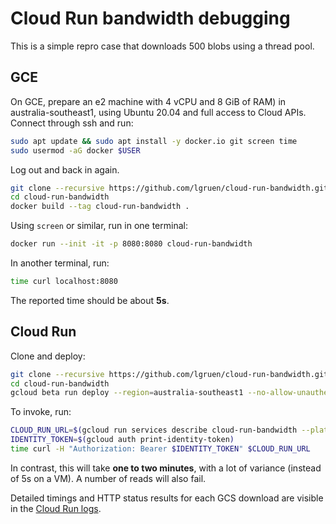 # Cloud Run bandwidth debugging

This is a simple repro case that downloads 500 blobs using a thread pool.

## GCE

On GCE, prepare an e2 machine with 4 vCPU and 8 GiB of RAM) in
australia-southeast1, using Ubuntu 20.04 and full access to Cloud APIs. Connect
through ssh and run:

```bash
sudo apt update && sudo apt install -y docker.io git screen time
sudo usermod -aG docker $USER
```

Log out and back in again.

```bash
git clone --recursive https://github.com/lgruen/cloud-run-bandwidth.git
cd cloud-run-bandwidth
docker build --tag cloud-run-bandwidth .
```

Using `screen` or similar, run in one terminal:

```bash
docker run --init -it -p 8080:8080 cloud-run-bandwidth
```

In another terminal, run:

```bash
time curl localhost:8080
```

The reported time should be about **5s**.

## Cloud Run

Clone and deploy:

```bash
git clone --recursive https://github.com/lgruen/cloud-run-bandwidth.git
cd cloud-run-bandwidth
gcloud beta run deploy --region=australia-southeast1 --no-allow-unauthenticated --concurrency=1 --max-instances=100 --cpu=4 --memory=8Gi cloud-run-bandwidth --source .
```

To invoke, run:

```bash
CLOUD_RUN_URL=$(gcloud run services describe cloud-run-bandwidth --platform managed --region australia-southeast1 --format 'value(status.url)')
IDENTITY_TOKEN=$(gcloud auth print-identity-token)
time curl -H "Authorization: Bearer $IDENTITY_TOKEN" $CLOUD_RUN_URL
```

In contrast, this will take **one to two minutes**, with a lot of variance (instead of 5s on a VM). A number of reads will also fail.

Detailed timings and HTTP status results for each GCS download are visible in the
[Cloud Run logs](https://console.cloud.google.com/run/detail/australia-southeast1/cloud-run-bandwidth/logs).

